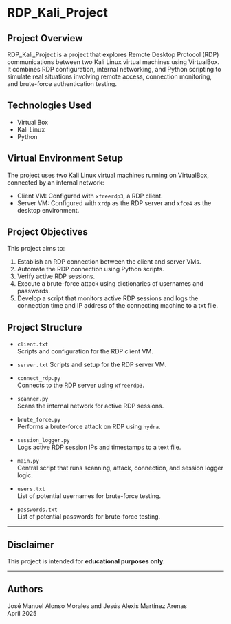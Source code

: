 # RDP_Kali_Project

## Project Overview

RDP_Kali_Project is a project that explores Remote Desktop Protocol (RDP) communications between two Kali Linux virtual machines using VirtualBox. It combines RDP configuration, internal networking, and Python scripting to simulate real situations involving remote access, connection monitoring, and brute-force authentication testing.

## Technologies Used

- Virtual Box
- Kali Linux
- Python

## Virtual Environment Setup

The project uses two Kali Linux virtual machines running on VirtualBox, connected by an internal network:

- Client VM: Configured with `xfreerdp3`, a RDP client.
- Server VM: Configured with `xrdp` as the RDP server and `xfce4` as the desktop environment.

## Project Objectives

This project aims to:

1. Establish an RDP connection between the client and server VMs.
2. Automate the RDP connection using Python scripts.
3. Verify active RDP sessions.
4. Execute a brute-force attack using dictionaries of usernames and passwords.
5. Develop a script that monitors active RDP sessions and logs the connection time and IP address of the connecting machine to a txt file.

## Project Structure

- `client.txt`  
  Scripts and configuration for the RDP client VM.

- `server.txt` 
  Scripts and setup for the RDP server VM.

- `connect_rdp.py`  
  Connects to the RDP server using `xfreerdp3`.

- `scanner.py`  
  Scans the internal network for active RDP sessions.

- `brute_force.py`  
  Performs a brute-force attack on RDP using `hydra`.

- `session_logger.py`  
  Logs active RDP session IPs and timestamps to a text file.

- `main.py`  
  Central script that runs scanning, attack, connection, and session logger logic.

- `users.txt`  
  List of potential usernames for brute-force testing.

- `passwords.txt`  
  List of potential passwords for brute-force testing.

---

## Disclaimer

This project is intended for **educational purposes only**.

---

## Authors

José Manuel Alonso Morales and Jesús Alexis Martínez Arenas  
April 2025
